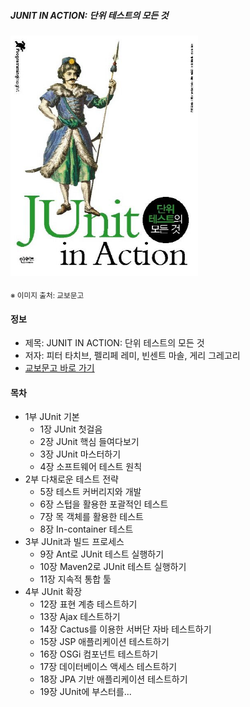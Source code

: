 ##### JUNIT IN ACTION: 단위 테스트의 모든 것

<img src="thumbnail.jpg" width="300">

<sub>※ 이미지 출처: 교보문고</sub>

#### 정보

- 제목: JUNIT IN ACTION: 단위 테스트의 모든 것
- 저자: 피터 타치브, 펠리페 레미, 빈센트 마솔, 게리 그레고리
- [교보문고 바로 가기](https://product.kyobobook.co.kr/detail/S000001032910)

#### 목차
- 1부 JUnit 기본 
  - 1장 JUnit 첫걸음
  - 2장 JUnit 핵심 들여다보기
  - 3장 JUnit 마스터하기
  - 4장 소프트웨어 테스트 원칙
- 2부 다채로운 테스트 전략
  - 5장 테스트 커버리지와 개발
  - 6장 스텁을 활용한 포괄적인 테스트
  - 7장 목 객체를 활용한 테스트
  - 8장 In-container 테스트
- 3부 JUnit과 빌드 프로세스
  - 9장 Ant로 JUnit 테스트 실행하기
  - 10장 Maven2로 JUnit 테스트 실행하기
  - 11장 지속적 통합 툴
- 4부 JUnit 확장
  - 12장 표현 계층 테스트하기
  - 13장 Ajax 테스트하기
  - 14장 Cactus를 이용한 서버단 자바 테스트하기
  - 15장 JSP 애플리케이션 테스트하기
  - 16장 OSGi 컴포넌트 테스트하기
  - 17장 데이터베이스 액세스 테스트하기
  - 18장 JPA 기반 애플리케이션 테스트하기
  - 19장 JUnit에 부스터를...
